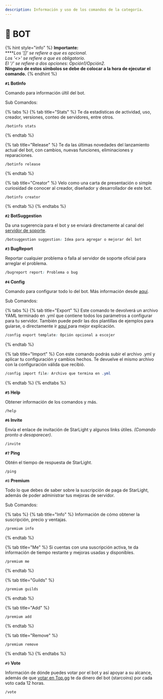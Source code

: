 ```yaml
---
description: Información y uso de los comandos de la categoría.
---
```


# 🌠 BOT

{% hint style="info" %}
**Importante:**\
****_Los '\[]' se refiere a que es opcional_.\
_Los '<>' se refiere a que es obligatorio._\
_El '/' se refiere a dos opciones: Opción1/Opción2._\
**Ninguno de estos símbolos se debe de colocar a la hora de ejecutar el comando.**
{% endhint %}

**`#1` BotInfo**

Comando para información últil del bot.

Sub Comandos:

{% tabs %}
{% tab title="Stats" %}
Te da estadísticas de actividad, uso, creador, versiones, conteo de servidores, entre otros.

```apex
/botinfo stats
```
{% endtab %}

{% tab title="Release" %}
Te da las últimas novedades del lanzamiento actual del bot, con cambios, nuevas funciones, eliminaciones y reparaciones.

```apex
/botinfo release
```
{% endtab %}

{% tab title="Creator" %}
Velo como una carta de presentación o simple curiosidad de conocer al creador, diseñador y desarrollador de este bot.

```apex
/botinfo creator
```
{% endtab %}
{% endtabs %}

**`#2` BotSuggestion**

Da una sugerencia para el bot y se enviará directamente al canal del [servidor de soporte](../soporte.md).

```css
/botsuggestion suggestion: Idea para agregar o mejorar del bot
```

**`#3` BugReport**

Reportar cualquier problema o falla al servidor de soporte oficial para arreglar el problema.

```css
/bugreport report: Problema o bug
```

**`#4` Config**

Comando para configurar todo lo del bot. Más información desde [aquí](../guias/introduccion.md).

Sub Comandos:

{% tabs %}
{% tab title="Export" %}
Este comando te devolverá un archivo YAML terminado en .yml que contiene todos los parámetros a configurar para tu servidor. También puede pedir las dos plantillas de ejemplos para guiarse, o directamente ir [aquí ](../guias/introduccion.md)para mejor explicación.

```css
/config export template: Opción opcional a escojer
```
{% endtab %}

{% tab title="Import" %}
Con este comando podrás subir el archivo .yml y aplicar tu configuración y cambios hechos. Te devuelve el mismo archivo con la configuración válida que recibió.

```css
/config import file: Archivo que termina en .yml
```
{% endtab %}
{% endtabs %}

**`#5` Help**

Obtener información de los comandos y más.

```apex
/help
```

**`#6` Invite**

Envía el enlace de invitación de StarLight y algunos links útiles. _(Comando pronto a desaparecer)_.

```apex
/invite
```

**`#7` Ping**

Obtén el tiempo de respuesta de StarLight.

```apex
/ping
```

`#8` **Premium**

Todo lo que debes de saber sobre la suscripción de paga de StarLight, además de poder administrar tus mejoras de servidor.

Sub Comandos:

{% tabs %}
{% tab title="Info" %}
Información de cómo obtener la suscripción, precio y ventajas.

```apex
/premium info
```
{% endtab %}

{% tab title="Me" %}
Si cuentas con una suscripción activa, te da información de tiempo restante y mejoras usadas y disponibles.

```apex
/premium me
```
{% endtab %}

{% tab title="Guilds" %}
```apex
/premium guilds
```
{% endtab %}

{% tab title="Add" %}
```apex
/premium add
```
{% endtab %}

{% tab title="Remove" %}
```apex
/premium remove
```
{% endtab %}
{% endtabs %}

`#9` **Vote**

Información de dónde puedes votar por el bot y así apoyar a su alcance, además de que [votar en Top.gg](https://top.gg/bot/517786947171909643/vote) te da dinero del bot (starcoins) por cada voto cada 12 horas.

```apex
/vote
```
